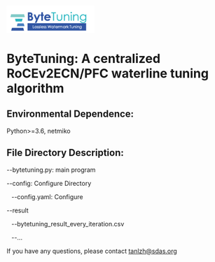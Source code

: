  
<img src="./bytetuning_logo.png" width = "200"/>

# ByteTuning: A centralized RoCEv2ECN/PFC waterline tuning algorithm

## Environmental Dependence: 

Python>=3.6, netmiko

## File Directory Description:

--bytetuning.py: main program

--config: Configure Directory

&ensp; --config.yaml: Configure

--result

&ensp; --bytetuning_result_every_iteration.csv

&ensp; --...

If you have any questions, please contact tanlzh@sdas.org


